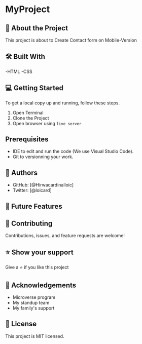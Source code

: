# MyProject
## 📖 About the Project
This project is about to Create Contact form on Mobile-Version
## 🛠 Built With
-HTML 
-CSS

## 💻 Getting Started
To get a local copy up and running, follow these steps.
1. Open Terminal
2. Clone the Project 
3. Open browser using `live server`

## Prerequisites
- IDE to edit and run the code (We use Visual Studio Code).
- Git to versionning your work.

## 👥 Authors
 - GitHub: [@Hirwacardinalloic]
 - Twitter: [@loicard]
## 🔭 Future Features
## 🤝 Contributing
Contributions, issues, and feature requests are welcome!
## ⭐️ Show your support
Give a ⭐️ if you like this project
## 🙏 Acknowledgements
- Microverse program 
- My standup team 
- My family's support 

## 📝 License
This project is MIT licensed.

